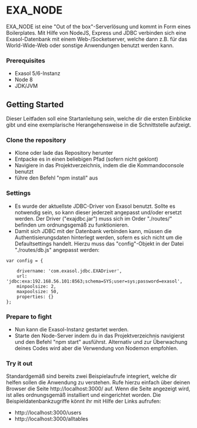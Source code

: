 # EXA_NODE

EXA_NODE ist eine "Out of the box"-Serverlösung und kommt in Form eines Boilerplates. Mit Hilfe von NodeJS, Express und JDBC verbinden sich eine Exasol-Datenbank mit einem Web-/Socketserver, welche dann z.B. für das World-Wide-Web oder sonstige Anwendungen benutzt werden kann.

### Prerequisites

* Exasol 5/6-Instanz
* Node 8
* JDK/JVM

## Getting Started

Dieser Leitfaden soll eine Startanleitung sein, welche dir die ersten Einblicke gibt und eine exemplarische Herangehensweise in die Schnittstelle aufzeigt.

### Clone the repository

* Klone oder lade das Repository herunter
* Entpacke es in einen beliebigen Pfad (sofern nicht geklont)
* Navigiere in das Projektverzeichnis, indem die die Kommandoconsole benutzt
* führe den Befehl "npm install" aus

### Settings

* Es wurde der aktuellste JDBC-Driver von Exasol benutzt. Sollte es notwendig sein, so kann dieser jederzeit angepasst und/oder ersetzt werden. Der Driver ("exajdbc.jar") muss sich im Order "./routes/" befinden um ordnungsgemäß zu funktionieren.
* Damit sich JDBC mit der Datenbank verbinden kann, müssen die Authentisierungsdaten hinterlegt werden, sofern es sich nicht um die Defaultsettings handelt. Hierzu muss das "config"-Objekt in der Datei "./routes/db.js" angepasst werden:

```
var config = {

    drivername: 'com.exasol.jdbc.EXADriver',
    url: 'jdbc:exa:192.168.56.101:8563;schema=SYS;user=sys;password=exasol',
    minpoolsize: 2,
    maxpoolsize: 50,
    properties: {}
};
```

### Prepare to fight

* Nun kann die Exasol-Instanz gestartet werden. 
* Starte den Node-Server indem du in das Projektverzeichnis navigierst und den Befehl "npm start" ausführst. Alternativ und zur Überwachung deines Codes wird aber die Verwendung von Nodemon empfohlen.

### Try it out

Standardgemäß sind bereits zwei Beispielaufrufe integriert, welche dir helfen sollen die Anwendung zu verstehen. Rufe hierzu einfach über deinen Browser die Seite http://localhost:3000/ auf. Wenn die Seite angezeigt wird, ist alles ordnungsgemäß installiert und eingerichtet worden.
Die Beispieldatenbankzugriffe könnt ihr mit Hilfe der Links aufrufen:
* http://localhost:3000/users
* http://localhost:3000/alltables






